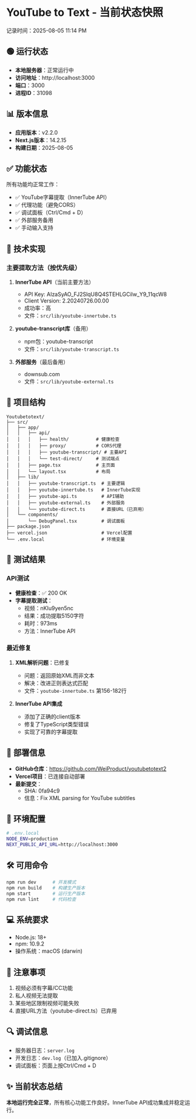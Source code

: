 # YouTube to Text - 当前状态快照
记录时间：2025-08-05 11:14 PM

## 🟢 运行状态
- **本地服务器**：正常运行中
- **访问地址**：http://localhost:3000
- **端口**：3000
- **进程ID**：31098

## 📊 版本信息
- **应用版本**：v2.2.0
- **Next.js版本**：14.2.15
- **构建日期**：2025-08-05

## ✅ 功能状态
所有功能均正常工作：
- ✅ YouTube字幕提取（InnerTube API）
- ✅ 代理功能（避免CORS）
- ✅ 调试面板（Ctrl/Cmd + D）
- ✅ 外部服务备用
- ✅ 手动输入支持

## 🔧 技术实现
### 主要提取方法（按优先级）
1. **InnerTube API**（当前主要方法）
   - API Key: AIzaSyAO_FJ2SlqU8Q4STEHLGCilw_Y9_11qcW8
   - Client Version: 2.20240726.00.00
   - 成功率：高
   - 文件：`src/lib/youtube-innertube.ts`

2. **youtube-transcript库**（备用）
   - npm包：youtube-transcript
   - 文件：`src/lib/youtube-transcript.ts`

3. **外部服务**（最后备用）
   - downsub.com
   - 文件：`src/lib/youtube-external.ts`

## 📁 项目结构
```
Youtubetotext/
├── src/
│   ├── app/
│   │   ├── api/
│   │   │   ├── health/          # 健康检查
│   │   │   ├── proxy/           # CORS代理
│   │   │   ├── youtube-transcript/ # 主要API
│   │   │   └── test-direct/     # 测试端点
│   │   ├── page.tsx             # 主页面
│   │   └── layout.tsx           # 布局
│   ├── lib/
│   │   ├── youtube-transcript.ts  # 主要逻辑
│   │   ├── youtube-innertube.ts   # InnerTube实现
│   │   ├── youtube-api.ts         # API辅助
│   │   ├── youtube-external.ts    # 外部服务
│   │   └── youtube-direct.ts      # 直接URL（已弃用）
│   └── components/
│       └── DebugPanel.tsx         # 调试面板
├── package.json
├── vercel.json                    # Vercel配置
└── .env.local                     # 环境变量

```

## 🧪 测试结果
### API测试
- **健康检查**：✅ 200 OK
- **字幕提取测试**：
  - 视频：nKIu9yen5nc
  - 结果：成功提取5150字符
  - 耗时：973ms
  - 方法：InnerTube API

### 最近修复
1. **XML解析问题**：已修复
   - 问题：返回原始XML而非文本
   - 解决：改进正则表达式匹配
   - 文件：`youtube-innertube.ts` 第156-182行

2. **InnerTube API集成**
   - 添加了正确的client版本
   - 修复了TypeScript类型错误
   - 实现了可靠的字幕提取

## 🚀 部署信息
- **GitHub仓库**：https://github.com/WeiProduct/youtubetotext2
- **Vercel项目**：已连接自动部署
- **最新提交**：
  - SHA: 0fa94c9
  - 信息：Fix XML parsing for YouTube subtitles

## 📝 环境配置
```bash
# .env.local
NODE_ENV=production
NEXT_PUBLIC_API_URL=http://localhost:3000
```

## 🛠️ 可用命令
```bash
npm run dev      # 开发模式
npm run build    # 构建生产版本
npm start        # 运行生产版本
npm run lint     # 代码检查
```

## 💻 系统要求
- Node.js: 18+
- npm: 10.9.2
- 操作系统：macOS (darwin)

## 📌 注意事项
1. 视频必须有字幕/CC功能
2. 私人视频无法提取
3. 某些地区限制视频可能失败
4. 直接URL方法（youtube-direct.ts）已弃用

## 🔍 调试信息
- 服务器日志：`server.log`
- 开发日志：`dev.log`（已加入.gitignore）
- 调试面板：页面上按Ctrl/Cmd + D

## ✨ 当前状态总结
**本地运行完全正常**，所有核心功能工作良好。InnerTube API成功集成并稳定运行。